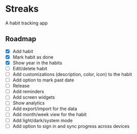 # Streaks
A habit tracking app


## Roadmap
- [x] Add habit
- [x] Mark habit as done
- [x] Show year in the habits
- [ ] Edit/delete habit
- [ ] Add customizations (description, color, icon) to the habit
- [ ] Add option to mark past date
- [ ] Release
- [ ] Add reminders
- [ ] Add screen widgets
- [ ] Show analytics
- [ ] Add export/import for the data
- [ ] Add month/week view for the habit
- [ ] Add light/dark/system mode
- [ ] Add option to sign in and sync progress across devices

